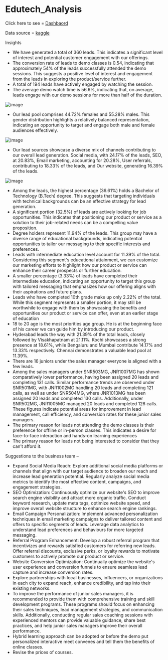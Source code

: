 # Edutech_Analysis

Click here to see = [Dashbaord](https://app.powerbi.com/view?r=eyJrIjoiZTIyNDg0MzktOGFmMy00OGJhLWFlNDgtNjA2ZjRjNWZiNzY1IiwidCI6IjIxZTVkZWI1LTk1ZjYtNDBlNS1hODFkLTFkOGE0MGRmNTZmNCJ9)

Data source = [kaggle](https://www.kaggle.com/datasets/nxtwaveda/data-analyst)

Insights 
*	We have generated a total of 360 leads. This indicates a significant level of interest and potential customer engagement with our offerings.
*	The conversion rate of leads to demo classes is 0.54, indicating that approximately 54% of the leads successfully attended the demo sessions. This suggests a positive level of interest and engagement from the leads in exploring the product/service further. 
*	A total of 194 leads have actively engaged by watching the session.
*	The average demo watch time is 56.6%, indicating that, on average, leads engage with our demo sessions for more than half of the duration.

![image](https://github.com/VIKAS-BUDHANI/Edutech_Analysis/assets/111237089/7738b166-7a83-469d-b417-d7f2a9010100)

  
*	Our lead pool comprises 44.72% females and 55.28% males. This gender distribution highlights a relatively balanced representation, indicating an opportunity to target and engage both male and female audiences effectively.

![image](https://github.com/VIKAS-BUDHANI/Edutech_Analysis/assets/111237089/63af8105-29c2-4ab9-8059-1bc98f1d5125)

  
*	Our lead sources showcase a diverse mix of channels contributing to our overall lead generation. Social media, with 24.17% of the leads, SEO, at 20.83%, Email marketing, accounting for 20.28%, User referrals, contributing to 18.33% of the leads, and Our website, generating 16.39% of the leads.

![image](https://github.com/VIKAS-BUDHANI/Edutech_Analysis/assets/111237089/be4564d8-6788-47f8-b359-a023a4e54aaf)

  
*	Among the leads, the highest percentage (36.61%) holds a Bachelor of Technology (B.Tech) degree. This suggests that targeting individuals with technical backgrounds can be an effective strategy for lead generation.
*	A significant portion (32.5%) of leads are actively looking for job opportunities. This indicates that positioning our product or service as a solution to their job-related needs can be a compelling value proposition.
*	Degree holders represent 11.94% of the leads. This group may have a diverse range of educational backgrounds, indicating potential opportunities to tailor our messaging to their specific interests and preferences.
*	Leads with intermediate education level account for 11.39% of the total. Considering this segment's educational attainment, we can customize our marketing efforts to highlight how our product or service can enhance their career prospects or further education.
*	A smaller percentage (3.33%) of leads have completed their intermediate education, indicating an opportunity to target this group with tailored messaging that emphasizes how our offering aligns with their aspirations and future plans.
*	Leads who have completed 10th grade make up only 2.22% of the total. While this segment represents a smaller portion, it may still be worthwhile to engage with them by showcasing the benefits and opportunities our product or service can offer, even at an earlier stage of education
*	18 to 20 age is the most priorities age group. He is at the beginning face of his career we can guide him by introducing our product. 
*	Hyderabad leads the way with 21.39% of the total leads, closely followed by Visakhapatnam at 21.11%. Kochi showcases a strong presence at 18.61%, while Bengaluru and Mumbai contribute 14.17% and 13.33% respectively. Chennai demonstrates a valuable lead pool at 11.39%.
*	There are 16 juniors under the sales manager everyone is aligned with a few leads.
*	Among the sales managers under SNR503MG, JNR1007MG has shown comparatively lower performance, having been assigned 20 leads and completing 131 calls. Similar performance trends are observed under SNR501MG, with JNR1002MG handling 20 leads and completing 121 calls, as well as under SNR504MG, where JNR1013MG has been assigned 20 leads and completed 130 calls. Additionally, under SNR502MG, JNR1005MG managed 20 leads and completed 126 calls. These figures indicate potential areas for improvement in lead management, call efficiency, and conversion rates for these junior sales managers.
*	The primary reason for leads not attending the demo classes is their preference for offline or in-person classes. This indicates a desire for face-to-face interaction and hands-on learning experiences
*	The primary reason for leads not being interested to consider that they can’t afford it.


Suggestions to the business team –
*	Expand Social Media Reach: Explore additional social media platforms or channels that align with our target audience to broaden our reach and increase lead generation potential. Regularly analyze social media metrics to identify the most effective content, campaigns, and engagement strategies.
*	SEO Optimization: Continuously optimize our website's SEO to improve search engine visibility and attract more organic traffic. Conduct keyword research, update meta tags, optimize website speed, and improve overall website structure to enhance search engine rankings.
*	Email Campaign Personalization: Implement advanced personalization techniques in email marketing campaigns to deliver tailored content and offers to specific segments of leads. Leverage data analytics to understand lead preferences and behaviours for more targeted messaging.
*	Referral Program Enhancement: Develop a robust referral program that incentivizes and rewards satisfied customers for referring new leads. Offer referral discounts, exclusive perks, or loyalty rewards to motivate customers to actively promote our product or service.
*	Website Conversion Optimization: Continually optimize the website's user experience and conversion funnels to ensure seamless lead capture and increase conversion rates.
*	Explore partnerships with local businesses, influencers, or organizations in each city to expand reach, enhance credibility, and tap into their existing networks.
*	To improve the performance of junior sales managers, it is recommended to provide them with comprehensive training and skill development programs. These programs should focus on enhancing their sales techniques, lead management strategies, and communication skills. Additionally, conducting regular sales coaching sessions with experienced mentors can provide valuable guidance, share best practices, and help junior sales managers improve their overall performance.
*	Hybrid learning approach can be adopted or before the demo put personalized interactive meet convenes and tell them the benefits of online classes.
*	Revise the prices of courses. 



